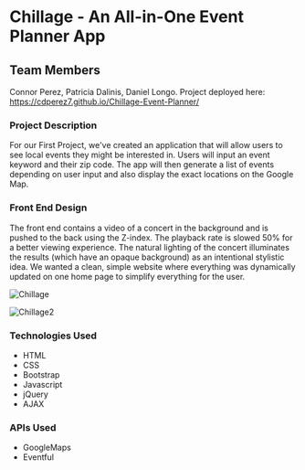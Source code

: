 # Chillage - An All-in-One Event Planner App

## Team Members
Connor Perez, Patricia Dalinis, Daniel Longo. 
Project deployed here: https://cdperez7.github.io/Chillage-Event-Planner/

### Project Description
For our First Project, we've created an application that will allow users to see local events they might be interested in. Users will input an event keyword and their zip code. The app will then generate a list of events depending on user input and also display the exact locations on the Google Map. 

### Front End Design
The front end contains a video of a concert in the background and is pushed to the back using the Z-index. The playback rate is slowed 50% for a better viewing experience. The natural lighting of the concert illuminates the results (which have an opaque background) as an intentional stylistic idea. We wanted a clean, simple website where everything was dynamically updated on one home page to simplify everything for the user. 

![Chillage](https://i.imgur.com/EHr1q18.png)

![Chillage2](https://i.imgur.com/O786lRL.png)

### Technologies Used
* HTML
* CSS
* Bootstrap
* Javascript
* jQuery
* AJAX


### APIs Used
* GoogleMaps
* Eventful



